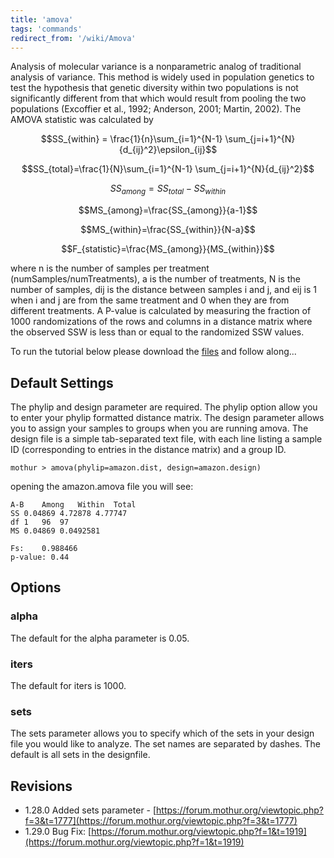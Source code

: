 ```yaml
---
title: 'amova'
tags: 'commands'
redirect_from: '/wiki/Amova'
---
```

Analysis of molecular variance is a nonparametric analog of traditional
analysis of variance. This method is widely used in population genetics
to test the hypothesis that genetic diversity within two populations is
not significantly different from that which would result from pooling
the two populations (Excoffier et al., 1992; Anderson, 2001; Martin,
2002). The AMOVA statistic was calculated by

$$SS_{within} = \frac{1}{n}\sum_{i=1}^{N-1} \sum_{j=i+1}^{N}{d_{ij}^2}\epsilon_{ij}$$

$$SS_{total}=\frac{1}{N}\sum_{i=1}^{N-1} \sum_{j=i+1}^{N}{d_{ij}^2}$$

$$SS_{among}=SS_{total}-SS_{within}$$

$$MS_{among}=\frac{SS_{among}}{a-1}$$

$$MS_{within}=\frac{SS_{within}}{N-a}$$

$$F_{statistic}=\frac{MS_{among}}{MS_{within}}$$

where n is the number of samples per treatment
(numSamples/numTreatments), a is the number of treatments, N is the
number of samples, dij is the distance between samples i and j, and eij
is 1 when i and j are from the same treatment and 0 when they are from
different treatments. A P-value is calculated by measuring the fraction
of 1000 randomizations of the rows and columns in a distance matrix
where the observed SSW is less than or equal to the randomized SSW
values.

To run the tutorial below please download the [
files](https://mothur.s3.us-east-2.amazonaws.com/wiki/amazonamovadata.zip) and follow along\...

## Default Settings

The phylip and design parameter are required. The phylip option allow
you to enter your phylip formatted distance matrix. The design parameter
allows you to assign your samples to groups when you are running amova.
The design file is a simple tab-separated text file, with each line
listing a sample ID (corresponding to entries in the distance matrix)
and a group ID.

    mothur > amova(phylip=amazon.dist, design=amazon.design)

opening the amazon.amova file you will see:

    A-B    Among   Within  Total
    SS 0.04869 4.72878 4.77747
    df 1   96  97
    MS 0.04869 0.0492581

    Fs:    0.988466
    p-value: 0.44

## Options

### alpha

The default for the alpha parameter is 0.05.

### iters

The default for iters is 1000.

### sets

The sets parameter allows you to specify which of the sets in your
design file you would like to analyze. The set names are separated by
dashes. The default is all sets in the designfile.

## Revisions

-   1.28.0 Added sets parameter -
    [https://forum.mothur.org/viewtopic.php?f=3&t=1777](https://forum.mothur.org/viewtopic.php?f=3&t=1777)
-   1.29.0 Bug Fix:
    [https://forum.mothur.org/viewtopic.php?f=1&t=1919](https://forum.mothur.org/viewtopic.php?f=1&t=1919)



